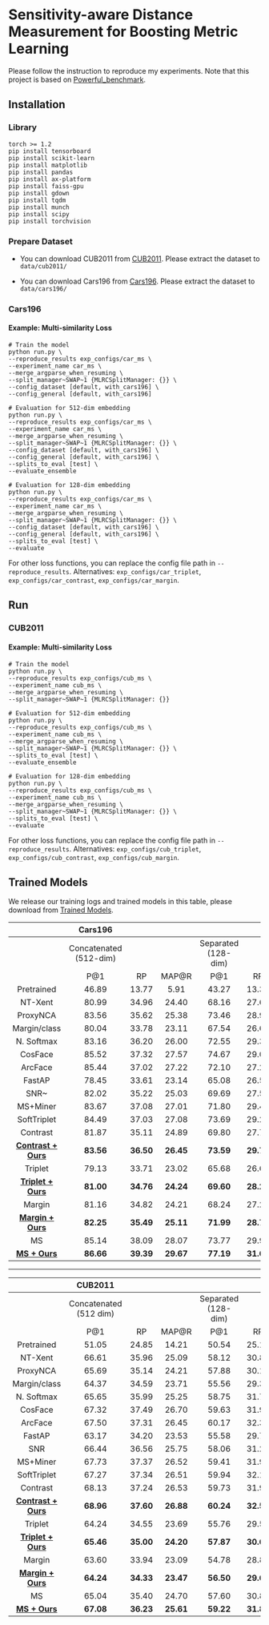 
# Sensitivity-aware Distance Measurement for Boosting Metric Learning
Please follow the instruction to reproduce my experiments. Note that this project is based on [Powerful_benchmark](https://kevinmusgrave.github.io/powerful-benchmarker/).
## Installation
### Library
    torch >= 1.2
    pip install tensorboard    
    pip install scikit-learn    
    pip install matplotlib 
    pip install pandas  
    pip install ax-platform  
    pip install faiss-gpu
    pip install gdown
    pip install tqdm
    pip install munch
    pip install scipy
    pip install torchvision
### Prepare Dataset 

 - You can download CUB2011 from  [CUB2011](http://www.vision.caltech.edu/visipedia/CUB-200-2011.html).
   Please extract the dataset to `data/cub2011/`
   
 - You can download Cars196 from [Cars196](https://ai.stanford.edu/~jkrause/cars/car_dataset.html).
   Please extract the dataset to `data/cars196/`

### Cars196
####  Example: Multi-similarity Loss
    # Train the model
    python run.py \
    --reproduce_results exp_configs/car_ms \
    --experiment_name car_ms \
    --merge_argparse_when_resuming \
    --split_manager~SWAP~1 {MLRCSplitManager: {}} \
    --config_dataset [default, with_cars196] \
	--config_general [default, with_cars196] 
    
    # Evaluation for 512-dim embedding
    python run.py \
    --reproduce_results exp_configs/car_ms \
    --experiment_name car_ms \
    --merge_argparse_when_resuming \
    --split_manager~SWAP~1 {MLRCSplitManager: {}} \
    --config_dataset [default, with_cars196] \
	--config_general [default, with_cars196] \
    --splits_to_eval [test] \
    --evaluate_ensemble
    
    # Evaluation for 128-dim embedding
    python run.py \
    --reproduce_results exp_configs/car_ms \
    --experiment_name car_ms \
    --merge_argparse_when_resuming \
    --split_manager~SWAP~1 {MLRCSplitManager: {}} \
    --config_dataset [default, with_cars196] \
	--config_general [default, with_cars196] \
    --splits_to_eval [test] \
    --evaluate
For other loss functions,  you can replace the config file path in `--reproduce_results`. Alternatives: `exp_configs/car_triplet`, `exp_configs/car_contrast`, `exp_configs/car_margin`.

## Run
### CUB2011
####  Example: Multi-similarity Loss

    # Train the model
    python run.py \
    --reproduce_results exp_configs/cub_ms \
    --experiment_name cub_ms \
    --merge_argparse_when_resuming \
    --split_manager~SWAP~1 {MLRCSplitManager: {}}
    
    # Evaluation for 512-dim embedding
    python run.py \
    --reproduce_results exp_configs/cub_ms \
    --experiment_name cub_ms \
    --merge_argparse_when_resuming \
    --split_manager~SWAP~1 {MLRCSplitManager: {}} \
    --splits_to_eval [test] \
    --evaluate_ensemble
    
    # Evaluation for 128-dim embedding
    python run.py \
    --reproduce_results exp_configs/cub_ms \
    --experiment_name cub_ms \
    --merge_argparse_when_resuming \
    --split_manager~SWAP~1 {MLRCSplitManager: {}} \
    --splits_to_eval [test] \
    --evaluate

For other loss functions, you can replace the config file path in `--reproduce_results`. Alternatives: `exp_configs/cub_triplet`, `exp_configs/cub_contrast`, `exp_configs/cub_margin`.

## Trained Models
We release our training logs and trained models in this table, please download from [Trained Models](https://drive.google.com/drive/folders/12KOmtKT47ZD0oJb92kW2qlOD2FSu6YFR?usp=sharing). 






|                      | Cars196                        |                         |                         |                            |                        |                        |
| :------------------: | :---------------------------: | :---------------------: | :---------------------: | :------------------------: | :--------------------: | :--------------------: |
|                      | Concatenated <br>  (512-dim)  |                         |                         | Separated <br>  (128-dim)  |                        |                        |
|                      | P@1                           | RP                      | MAP@R                   | P@1                        | RP                     | MAP@R                  |
| Pretrained           | 46\.89                        | 13\.77                  | 5\.91                   | 43\.27                     | 13\.37                 | 5\.64                  |
| NT-Xent             | 80\.99                        | 34\.96                  | 24\.40                  | 68\.16                     | 27\.66                 | 16\.78                 |
| ProxyNCA            | 83\.56                        | 35\.62                  | 25\.38                  | 73\.46                     | 28\.90                 | 18\.29                 |
| Margin/class        | 80\.04                        | 33\.78                  | 23\.11                  | 67\.54                     | 26\.68                 | 15\.88                 |
| N. Softmax          | 83\.16                        | 36\.20                  | 26\.00                  | 72\.55                     | 29\.35                 | 18\.73                 |
| CosFace             | 85\.52                        | 37\.32                  | 27\.57                  | 74\.67                     | 29\.01                 | 18\.80                 |
| ArcFace             | 85\.44                        | 37\.02                  | 27\.22                  | 72\.10                     | 27\.29                 | 17\.11                 |
| FastAP              | 78\.45                        | 33\.61                  | 23\.14                  | 65\.08                     | 26\.59                 | 15\.94                 |
| SNR~                 | 82\.02                        | 35\.22                  | 25\.03                  | 69\.69                     | 27\.55                 | 17\.13                 |
| MS+Miner            | 83\.67                        | 37\.08                  | 27\.01                  | 71\.80                     | 29\.44                 | 18\.86                 |
| SoftTriplet         | 84\.49                        | 37\.03                  | 27\.08                  | 73\.69                     | 29\.29                 | 18\.89                 |
| Contrast            | 81\.87                        | 35\.11                  | 24\.89                  | 69\.80                     | 27\.78                 | 17\.24                 |
| [**Contrast + Ours**](https://drive.google.com/drive/folders/19JgDWTNmIdRrdKYGLmo9A0tV_kAB1ynp?usp=sharing)           | **83\.56**                    | **36\.50**              | **26\.45**              | **73\.59**                 | **29\.77**             | **19\.31**             |
| Triplet             | 79\.13                        | 33\.71                  | 23\.02                  | 65\.68                     | 26\.67                 | 15\.82                 |
| [**Triplet + Ours**](https://drive.google.com/drive/folders/1u1eOqbcbFiY_SVaLXwCXRi64wHDxnCwE?usp=sharing)           | **81\.00**                    | **34\.76**              | **24\.24**              | **69\.60**                 | **28\.25**             | **17\.30**             |
| Margin              | 81\.16                        | 34\.82                  | 24\.21                  | 68\.24                     | 27\.25                 | 16\.40                 |
| [**Margin + Ours**](https://drive.google.com/drive/folders/1WKLKpw6aQVtMeq5vxfFbWCZ4B9IC7hW_?usp=sharing)           | **82\.25**                    | **35\.49**              | **25\.11**              | **71\.99**                 | **28\.79**             | **18\.07**             |
| MS                  | 85\.14                        | 38\.09                  | 28\.07                  | 73\.77                     | 29\.92                 | 19\.32                 |
| [**MS + Ours**](https://drive.google.com/drive/folders/1ZX-ISrWjMZp-xw6qMPKbT-Lw4ojymqao?usp=sharing)           | **86\.66**                    | **39\.39**              | **29\.67**              | **77\.19**                 | **31\.67**             | **21\.28**             |                


---


|                      | CUB2011                       |                      |                                |                             |                         |                        |
| :------------------: | :---------------------------: | :------------------: | :----------------------------: | :-------------------------: | :---------------------: | :--------------------: |
|                      | Concatenated <br>  (512 dim)  |                      |                                | Separated <br>   (128-dim)  |                         |                        |
|                      | P@1                           | RP                   | MAP@R                          | P@1                         | RP                      | MAP@R                  |
| Pretrained           | 51\.05                        | 24\.85               | 14\.21                         | 50\.54                      | 25\.12                  | 14\.53                 |
| NT-Xent             | 66\.61                        | 35\.96               | 25\.09                         | 58\.12                      | 30\.81                  | 19\.87                 |
| ProxyNCA            | 65\.69                        | 35\.14               | 24\.21                         | 57\.88                      | 30\.16                  | 19\.32                 |
| Margin/class        | 64\.37                        | 34\.59               | 23\.71                         | 55\.56                      | 29\.32                  | 18\.51                 |
| N. Softmax          | 65\.65                        | 35\.99               | 25\.25                         | 58\.75                      | 31\.75                  | 20\.96                 |
| CosFace             | 67\.32                        | 37\.49               | 26\.70                         | 59\.63                      | 31\.99                  | 21\.21                 |
| ArcFace             | 67\.50                        | 37\.31               | 26\.45                         | 60\.17                      | 32\.37                  | 21\.49                 |
| FastAP              | 63\.17                        | 34\.20               | 23\.53                         | 55\.58                      | 29\.72                  | 19\.09                 |
| SNR                 | 66\.44                        | 36\.56               | 25\.75                         | 58\.06                      | 31\.21                  | 20\.43                 |
| MS+Miner            | 67\.73                        | 37\.37               | 26\.52                         | 59\.41                      | 31\.93                  | 21\.01                 |
| SoftTriplet         | 67\.27                        | 37\.34               | 26\.51                         | 59\.94                      | 32\.12                  | 21\.31                 |
| Contrast            | 68\.13                        | 37\.24               | 26\.53                         | 59\.73                      | 31\.98                  | 21\.18                 |
| [**Contrast + Ours**](https://drive.google.com/drive/folders/1il_6vNk8NXGRRsZJ6Ht8bA_F3XGtpMip?usp=sharing)           | **68\.96**                    | **37\.60**           | **26\.88**                     | **60\.24**                  | **32\.54**              | **21\.67**             |
| Triplet             | 64\.24                        | 34\.55               | 23\.69                         | 55\.76                      | 29\.55                  | 18\.75                 |
| [**Triplet + Ours**](https://drive.google.com/drive/folders/1VG_vsS1wKQOHStfdfPoDgqpZTGrhf3x0?usp=sharing)           | **65\.46**                    | **35\.00**           | **24\.20**                     | **57\.87**                  | **30\.68**              | **19\.85**             |
| Margin              | 63\.60                        | 33\.94               | 23\.09                         | 54\.78                      | 28\.86                  | 18\.11                 |
| [**Margin + Ours**](https://drive.google.com/drive/folders/13-MEOH-FCJgRF8Bagpd3ZaIpfwIoRwdS?usp=sharing)           | **64\.24**                    | **34\.33**           | **23\.47**                     | **56\.50**                  | **29\.61**              | **18\.80**             |
| MS                  | 65\.04                        | 35\.40               | 24\.70                         | 57\.60                      | 30\.84                  | 20\.15                 |
| [**MS + Ours**](https://drive.google.com/drive/folders/16ZMaOaDxidJ95pp18NDPhdHgb7VmK3kQ?usp=sharing)           | **67\.08**                    | **36\.23**           | **25\.61**                     | **59\.22**                  | **31\.82**              | **21\.24**             |
